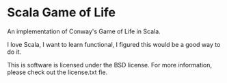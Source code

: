 Scala Game of Life
==================

An implementation of Conway's Game of Life in Scala.

I love Scala, I want to learn functional, I figured this would be a good way
to do it. 

This is software is licensed under the BSD license.  For more information, please check out
the license.txt fie. 
